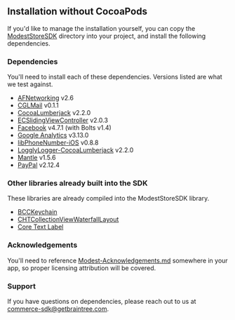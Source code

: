 ## Installation without CocoaPods

If you'd like to manage the installation yourself, you can copy the [ModestStoreSDK](../ModestStoreSDK) directory into your project, and install the following dependencies.

### Dependencies

You'll need to install each of these dependencies. Versions listed are what we test against.

- [AFNetworking](https://github.com/AFNetworking/AFNetworking) v2.6
- [CGLMail](https://github.com/chrisladd/CGLMail) v0.1.1
- [CocoaLumberjack](https://github.com/CocoaLumberjack/CocoaLumberjack) v2.2.0
- [ECSlidingViewController](https://github.com/ECSlidingViewController/ECSlidingViewController) v2.0.3
- [Facebook](https://github.com/facebook/facebook-ios-sdk) v4.7.1 (with Bolts v1.4)
- [Google Analytics](https://developers.google.com/analytics/devguides/collection/ios/resources) v3.13.0
- [libPhoneNumber-iOS](https://github.com/iziz/libPhoneNumber-iOS) v0.8.8
- [LogglyLogger-CocoaLumberjack](https://github.com/melke/LogglyLogger-CocoaLumberjack) v2.2.0
- [Mantle](https://github.com/Mantle/Mantle) v1.5.6
- [PayPal](https://github.com/paypal/PayPal-iOS-SDK) v2.12.4

### Other libraries already built into the SDK

These libraries are already compiled into the ModestStoreSDK library.

- [BCCKeychain](https://github.com/brooklyncomputerclub/BCCKeychain)
- [CHTCollectionViewWaterfallLayout](https://github.com/chiahsien/CHTCollectionViewWaterfallLayout)
- [Core Text Label](https://github.com/rhaining/Core-Text-Label)

### Acknowledgements

You'll need to reference [Modest-Acknowledgements.md](../ModestStoreSDK/Modest-Acknowledgements.md) somewhere in your app, so proper licensing attribution will be covered.

### Support

If you have questions on dependencies, please reach out to us at [commerce-sdk@getbraintree.com](mailto:commerce-sdk@getbraintree.com).

